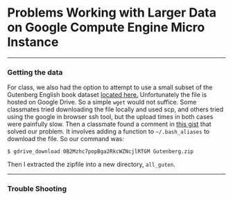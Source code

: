 # Problems Working with Larger Data on Google Compute Engine Micro Instance
---
### Getting the data
For class, we also had the option to attempt to use a small subset of the Gutenberg English book dataset [located here.](https://web.eecs.umich.edu/~lahiri/gutenberg_dataset.html) Unfortunately the file is hosted on Google Drive. So a simple `wget` would not suffice. Some classmates tried downloading the file locally and used scp, and others tried using the google in browser ssh tool, but the upload times in both cases were painfully slow. Then a classmate found a comment in [this gist](https://gist.github.com/iamtekeste/3cdfd0366ebfd2c0d805#gistcomment-2359248) that solved our problem. It involves adding a function to `~/.bash_aliases` to download the file. So our command was:
```console
$ gdrive_download 0B2Mzhc7popBga2RkcWZNcjlRTGM Gutenberg.zip
```
Then I extracted the zipfile into a new directory, `all_guten`.

---
### Trouble Shooting
